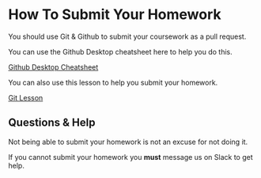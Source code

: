 # How To Submit Your Homework

You should use Git & Github to submit your coursework as a pull request. 

You can use the Github Desktop cheatsheet here to help you do this.

[Github Desktop Cheatsheet](http://syllabus.codeyourfuture.io/git/cheatsheet)

You can also use this lesson to help you submit your homework.

[Git Lesson](http://syllabus.codeyourfuture.io/git/cheatsheet)

## Questions & Help

Not being able to submit your homework is not an excuse for not doing it.

If you cannot submit your homework you **must** message us on Slack to get help.
